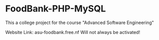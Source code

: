 # FoodBank-PHP-MySQL
This a college project for the course "Advanced Software Engineering"

Website Link: asu-foodbank.free.nf
Will not always be activated!
